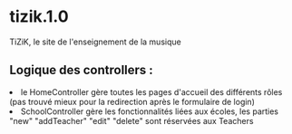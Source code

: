 # tizik.1.0
TiZiK, le site de l'enseignement de la musique


<h2>Logique des controllers :</h2>
<li>le HomeController gère toutes les pages d'accueil des différents rôles (pas trouvé mieux pour la redirection après le formulaire de login)</li>
<li>SchoolController gère les fonctionnalités liées aux écoles, les parties "new" "addTeacher" "edit" "delete" sont réservées aux Teachers</li>
